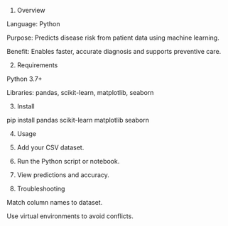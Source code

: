 1. Overview

Language: Python

Purpose: Predicts disease risk from patient data using machine learning.

Benefit: Enables faster, accurate diagnosis and supports preventive care.


2. Requirements

Python 3.7+

Libraries: pandas, scikit-learn, matplotlib, seaborn


3. Install

pip install pandas scikit-learn matplotlib seaborn

4. Usage

1. Add your CSV dataset.


2. Run the Python script or notebook.


3. View predictions and accuracy.



5. Troubleshooting

Match column names to dataset.

Use virtual environments to avoid conflicts.
